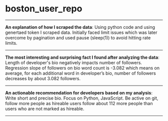 # boston_user_repo
*************************************************************************************************************************************************************************************
**An explanation of how I scraped the data**:
Using python code and using genertaed token I scraped data. Initially faced limit issues which was later overcome by pagination and used pause (sleep(1)) to avoid hitting rate limits.
*************************************************************************************************************************************************************************************
**The most interesting and surprising fact I found after analyzing the data**:
Length of developer's bio negatively impacts number of followers. Regression slope of followers on bio word count is -3.082 which means on average, for each additional word in developer’s bio, number of followers decreases by about 3.082 followers.
*************************************************************************************************************************************************************************************
**An actionable recommendation for developers based on my analysis**:
Write short and precise bio. Focus on Python, JavaScript. Be active on git, follow more people as hireable users follow about 112 more people than users who are not marked as hireable.
*************************************************************************************************************************************************************************************

